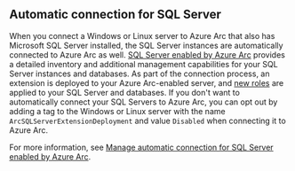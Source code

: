 ## Automatic connection for SQL Server

When you connect a Windows or Linux server to Azure Arc that also has Microsoft SQL Server installed, the SQL Server instances are automatically connected to Azure Arc as well. [SQL Server enabled by Azure Arc](/sql/sql-server/azure-arc/overview) provides a detailed inventory and additional management capabilities for your SQL Server instances and databases. As part of the connection process, an extension is deployed to your Azure Arc-enabled server, and [new roles](/sql/sql-server/azure-arc/permissions-granted-agent-extension) are applied to your SQL Server and databases. If you don't want to automatically connect your SQL Servers to Azure Arc, you can opt out by adding a tag to the Windows or Linux server with the name `ArcSQLServerExtensionDeployment` and value `Disabled` when connecting it to Azure Arc.

For more information, see [Manage automatic connection for SQL Server enabled by Azure Arc](/sql/sql-server/azure-arc/manage-autodeploy).
